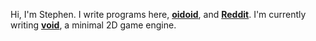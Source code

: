 Hi, I'm Stephen. I write programs here, [**oidoid**](https://github.com/oidoid), and [**Reddit**](https://github.com/reddit). I'm currently writing [**void**](https://github.com/oidoid/void), a minimal 2D game engine.
